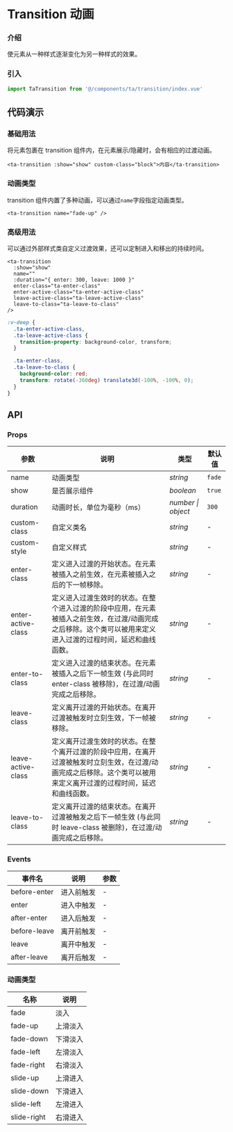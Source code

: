 # Transition 动画

### 介绍

使元素从一种样式逐渐变化为另一种样式的效果。

### 引入

```js
import TaTransition from '@/components/ta/transition/index.vue'
```

## 代码演示

### 基础用法

将元素包裹在 transition 组件内，在元素展示/隐藏时，会有相应的过渡动画。

```vue
<ta-transition :show="show" custom-class="block">内容</ta-transition>
```

### 动画类型

transition 组件内置了多种动画，可以通过`name`字段指定动画类型。

```vue
<ta-transition name="fade-up" />
```

### 高级用法

可以通过外部样式类自定义过渡效果，还可以定制进入和移出的持续时间。

```vue
<ta-transition
  :show="show"
  name=""
  :duration="{ enter: 300, leave: 1000 }"
  enter-class="ta-enter-class"
  enter-active-class="ta-enter-active-class"
  leave-active-class="ta-leave-active-class"
  leave-to-class="ta-leave-to-class"
/>
```

```scss
:v-deep {
  .ta-enter-active-class,
  .ta-leave-active-class {
    transition-property: background-color, transform;
  }

  .ta-enter-class,
  .ta-leave-to-class {
    background-color: red;
    transform: rotate(-360deg) translate3d(-100%, -100%, 0);
  }
}
```

## API

### Props

| 参数               | 说明                                                                                                                                                                | 类型               | 默认值 |
| ------------------ | ------------------------------------------------------------------------------------------------------------------------------------------------------------------- | ------------------ | ------ |
| name               | 动画类型                                                                                                                                                            | _string_           | `fade` |
| show               | 是否展示组件                                                                                                                                                        | _boolean_          | `true` |
| duration           | 动画时长，单位为毫秒（ms）                                                                                                                                          | _number \| object_ | `300`  |
| custom-class       | 自定义类名                                                                                                                                                          | _string_           | -      |
| custom-style       | 自定义样式                                                                                                                                                          | _string_           | -      |
| enter-class        | 定义进入过渡的开始状态。在元素被插入之前生效，在元素被插入之后的下一帧移除。                                                                                        | _string_           | -      |
| enter-active-class | 定义进入过渡生效时的状态。在整个进入过渡的阶段中应用，在元素被插入之前生效，在过渡/动画完成之后移除。这个类可以被用来定义进入过渡的过程时间，延迟和曲线函数。       | _string_           | -      |
| enter-to-class     | 定义进入过渡的结束状态。在元素被插入之后下一帧生效 (与此同时 enter-class 被移除)，在过渡/动画完成之后移除。                                                         | _string_           | -      |
| leave-class        | 定义离开过渡的开始状态。在离开过渡被触发时立刻生效，下一帧被移除。                                                                                                  | _string_           | -      |
| leave-active-class | 定义离开过渡生效时的状态。在整个离开过渡的阶段中应用，在离开过渡被触发时立刻生效，在过渡/动画完成之后移除。这个类可以被用来定义离开过渡的过程时间，延迟和曲线函数。 | _string_           | -      |
| leave-to-class     | 定义离开过渡的结束状态。在离开过渡被触发之后下一帧生效 (与此同时 leave-class 被删除)，在过渡/动画完成之后移除。                                                     | _string_           | -      |

### Events

| 事件名       | 说明       | 参数 |
| ------------ | ---------- | ---- |
| before-enter | 进入前触发 | -    |
| enter        | 进入中触发 | -    |
| after-enter  | 进入后触发 | -    |
| before-leave | 离开前触发 | -    |
| leave        | 离开中触发 | -    |
| after-leave  | 离开后触发 | -    |

### 动画类型

| 名称        | 说明     |
| ----------- | -------- |
| fade        | 淡入     |
| fade-up     | 上滑淡入 |
| fade-down   | 下滑淡入 |
| fade-left   | 左滑淡入 |
| fade-right  | 右滑淡入 |
| slide-up    | 上滑进入 |
| slide-down  | 下滑进入 |
| slide-left  | 左滑进入 |
| slide-right | 右滑进入 |
